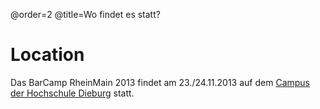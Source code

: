 @order=2
@title=Wo findet es statt?
# Location

Das BarCamp RheinMain 2013 findet am 23./24.11.2013 auf dem [Campus der Hochschule Dieburg](http://www.h-da.de/hochschule/standorte/dieburg/) statt.